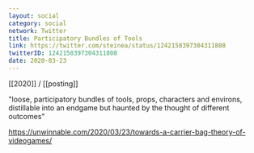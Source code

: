 ```yaml
---
layout: social
category: social
network: Twitter
title: Participatory Bundles of Tools
link: https://twitter.com/steinea/status/1242158397304311808
twitterID: 1242158397304311808
date: 2020-03-23
---
```


[[2020]] / [[posting]]

"loose, participatory bundles of tools, props, characters and environs, distillable into an endgame but haunted by the thought of different outcomes"

<https://unwinnable.com/2020/03/23/towards-a-carrier-bag-theory-of-videogames/>
